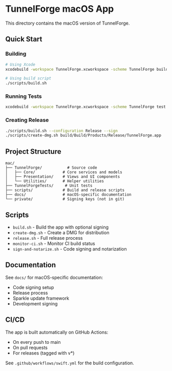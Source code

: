 # TunnelForge macOS App

This directory contains the macOS version of TunnelForge.

## Quick Start

### Building
```bash
# Using Xcode
xcodebuild -workspace TunnelForge.xcworkspace -scheme TunnelForge build

# Using build script
./scripts/build.sh
```

### Running Tests
```bash
xcodebuild -workspace TunnelForge.xcworkspace -scheme TunnelForge test
```

### Creating Release
```bash
./scripts/build.sh --configuration Release --sign
./scripts/create-dmg.sh build/Build/Products/Release/TunnelForge.app
```

## Project Structure

```
mac/
├── TunnelForge/           # Source code
│   ├── Core/            # Core services and models
│   ├── Presentation/    # Views and UI components
│   └── Utilities/       # Helper utilities
├── TunnelForgeTests/     # Unit tests
├── scripts/             # Build and release scripts
├── docs/                # macOS-specific documentation
└── private/             # Signing keys (not in git)
```

## Scripts

- `build.sh` - Build the app with optional signing
- `create-dmg.sh` - Create a DMG for distribution
- `release.sh` - Full release process
- `monitor-ci.sh` - Monitor CI build status
- `sign-and-notarize.sh` - Code signing and notarization

## Documentation

See `docs/` for macOS-specific documentation:
- Code signing setup
- Release process
- Sparkle update framework
- Development signing

## CI/CD

The app is built automatically on GitHub Actions:
- On every push to main
- On pull requests
- For releases (tagged with v*)

See `.github/workflows/swift.yml` for the build configuration.